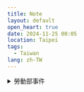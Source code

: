 ```yaml
---
title: Note
layout: default
open_heart: true
date: 2024-11-25 00:05
location: Taipei
tags: 
  - Taiwan
lang: zh-TW
---
```


<details><summary>勞動部事件</summary>

我在台灣只有在家裡公司和資安院（行政法人）工作過。前者的老闆就曾經讓我試圖跳樓過 🙃。後者讓我放棄獎金提前辭職，且期間巡檢全台高中公務機關，碰到的公務員有極好也有極壞（壞到我當場再也不講話），真的是震撼教育。

工作目標不是「把事情做好」而是不要做錯事情、少做少錯，是沒有進步空間的。這種工作沒有未來。

</details>
